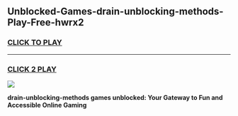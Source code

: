 
## Unblocked-Games-drain-unblocking-methods-Play-Free-hwrx2
<h3>
<a href="https://premium76.site?title=drain-unblocking-methods&ref=20M">CLICK TO PLAY</a></h3>
<hr>

<h3>
<a href="https://premium76.site?title=drain-unblocking-methods&ref=20M">CLICK 2 PLAY</a>
  
</h3>

<a href="https://premium76.site?title=drain-unblocking-methods&ref=19M"><img src="https://clearcache.store/games.png"></a>


**drain-unblocking-methods games unblocked: Your Gateway to Fun and Accessible Online Gaming**
